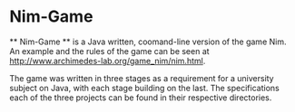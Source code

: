 # Nim-Game

** Nim-Game ** is a Java written, coomand-line version of the game Nim. An 
example and the rules of the game can be seen at 
http://www.archimedes-lab.org/game_nim/nim.html.

The game was written in three stages as a requirement for a university subject 
on Java, with each stage building on the last.
The specifications each of the three projects can be found in their respective 
directories.
